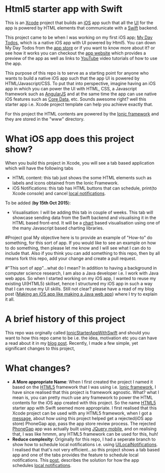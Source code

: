 Html5 starter app with Swift
========================
This is an [Xcode] project that builds an [iOS] app such that all the [UI] for the app is powered by HTML elements that communicate with a [Swift] backend. 

This project came to be when I was working on my first iOS app; [My Day Todos], which is a native iOS app with UI powered by Html5. You can down My Day Todos from the [app store] or if you want to know more about it? or see how it works you can checkout the [app website] which provides a preview of the app as well as links to [YouTube] video tutorials of how to use the app.

This purpose of this repo is to serve as a starting point for anyone who wants to build a native iOS app such that the app UI is powered by HTML/Javascript/CSS. To put that into perspective, imagine having an iOS app in which you can power the UI with HTML, CSS, a Javascript framework such as [AngularJS] and at the same time the app can use native iOS features such as [Core Data], etc. Sounds awesome right? well this starter app i.e. Xcode project template can help you achieve exactly that.

For this project the HTML contents are powered by the [Ionic framework] and they are stored in the "www" directory.

# What iOS app does this project show?
When you build this project in Xcode, you will see a tab based application which will have the following tabs
- HTML content: this tab just shows the some HTML elements such as labels and icons obtained from the Ionic Framework. 
- iOS Notifications: this tab has HTML buttons that can schedule, print(to Xcode console) and cancel [local notifications].

To be added (**by 15th Oct 2015**):
- Visualisation: I will be adding this tab in couple of weeks. This tab will showcase sending data from the Swift backend and visualising it in the HTML based front-end. It will be a [chart] based visualisation using one of the many Javascript based charting libraries.

#Project goal
My objective here is to provide an example of "How-to" do something, for this sort of app. If you would like to see an example on how to do something, then please let me know and I will see what I can do to include that. Also if you think you can add something to this repo, then by all means fork this repo, add your change and create a pull request.

#"This sort of app"...what do I mean?
In addition to having a background in computer science research, I am also a Java developer i.e. I work with Java web apps. So when I started working on my iOS app, I wanted to reuse my existing UI(HTML5) skillset, hence I structured my iOS app in such a way that I can reuse my UI skills. Still not clear? please have a read of my blog post ([Making an iOS app like making a Java web app]) where I try to explain it all.

# A brief history of this project
This repo was orginally called [IonicStarterAppWithSwift] and should you want to how this repo came to be i.e. the idea, motivation etc you can have a read about it in my [blog post]. Recently, I made a few simple, yet significant changes to this project,

# What changes?
- **A More appropriate Name**: When I first created the project I named it based on the [HTML5] framework that I was using i.e. [Ionic framework], I have since realised that this project is framework agnostic. What? what I mean is, you can pretty much use any framework to power the HTML contents for the iOS app created with this project. So the name [HTML5] starter app with Swift seemed more appropriate. I first realised that this Xcode project can be used with any HTML5 framework, when I got a [message], about how using this project helped get a rejected(iOS app store) PhoneGap app, pass the app store review process. The rejected [PhoneGap] app was actually built using [JQuery mobile], and on realising that, I was like hmmm, any HTML5 framework can be used for this, huh!
- **Reduce complexity**: Originally for this repo, I had a seperate branch to show how to schedule local notifications i.e. using [UILocalNotifications]. I realised that that's not very efficient...so this project shows a tab based app and one of the tabs provides the feature to schedule local notifications. This [post], describes the solution for how the app schedules [local notifications].

[YouTube]:https://www.youtube.com/watch?v=NATL8s3949g
[app website]: www.mydaytodos.com
[My Day Todos]: www.mydaytodos.com
[app store]: https://itunes.apple.com/app/my-day-todos-todo-list-alarms/id1020072048
[Making an iOS app like making a Java web app]:http://captaindanko.blogspot.com.au/2015/06/making-ios-app-like-making-java-web-app.html
[chart]:https://en.wikipedia.org/wiki/Chart
[Core Data]: https://developer.apple.com/library/ios/documentation/Cocoa/Conceptual/CoreData/cdProgrammingGuide.html
[AngularJS]: https://angularjs.org/
[HTML5]:https://en.wikipedia.org/wiki/HTML5
[UI]:https://en.wikipedia.org/wiki/User_interface
[JQuery mobile]:https://jquerymobile.com/
[PhoneGap]:http://phonegap.com/
[message]: http://captaindanko.blogspot.com.au/2015/01/struggling-to-fit-rejected-phonegap.html
[UILocalNotifications]:https://developer.apple.com/library/ios/documentation/iPhone/Reference/UILocalNotification_Class/
[local notifications]: https://developer.apple.com/library/ios/documentation/iPhone/Reference/UILocalNotification_Class/
[iOS]: https://en.wikipedia.org/wiki/IOS
[Swift]: https://developer.apple.com/swift/
[Xcode]: https://developer.apple.com/xcode/
[IonicStarterAppWithSwift]: https://github.com/cptdanko/IonicStarterAppWithSwift
[Ionic framework]:http://ionicframework.com/
[blog post]: http://captaindanko.blogspot.com.au/2014/10/xcode-starter-project-with-ionic-html5.html
[post]: http://captaindanko.blogspot.com.au/2015/02/local-notifications-in-ios7-compliant.html
